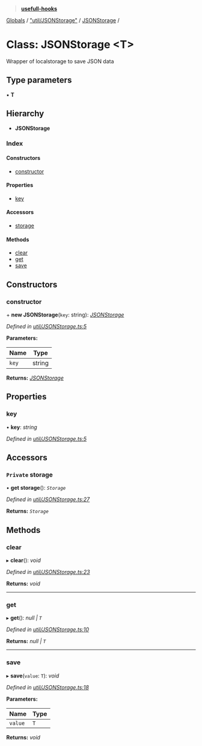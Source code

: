 > **[usefull-hooks](../README.md)**

[Globals](../README.md) / ["util/JSONStorage"](../modules/_util_jsonstorage_.md) / [JSONStorage](_util_jsonstorage_.jsonstorage.md) /

# Class: JSONStorage <**T**>

Wrapper of localstorage to save JSON data

## Type parameters

▪ **T**

## Hierarchy

* **JSONStorage**

### Index

#### Constructors

* [constructor](_util_jsonstorage_.jsonstorage.md#constructor)

#### Properties

* [key](_util_jsonstorage_.jsonstorage.md#key)

#### Accessors

* [storage](_util_jsonstorage_.jsonstorage.md#private-storage)

#### Methods

* [clear](_util_jsonstorage_.jsonstorage.md#clear)
* [get](_util_jsonstorage_.jsonstorage.md#get)
* [save](_util_jsonstorage_.jsonstorage.md#save)

## Constructors

###  constructor

\+ **new JSONStorage**(`key`: string): *[JSONStorage](_util_jsonstorage_.jsonstorage.md)*

*Defined in [util/JSONStorage.ts:5](https://github.com/FujiHaruka/usefull-hooks/blob/e7b36a2/src/util/JSONStorage.ts#L5)*

**Parameters:**

Name | Type |
------ | ------ |
`key` | string |

**Returns:** *[JSONStorage](_util_jsonstorage_.jsonstorage.md)*

## Properties

###  key

• **key**: *string*

*Defined in [util/JSONStorage.ts:5](https://github.com/FujiHaruka/usefull-hooks/blob/e7b36a2/src/util/JSONStorage.ts#L5)*

## Accessors

### `Private` storage

• **get storage**(): *`Storage`*

*Defined in [util/JSONStorage.ts:27](https://github.com/FujiHaruka/usefull-hooks/blob/e7b36a2/src/util/JSONStorage.ts#L27)*

**Returns:** *`Storage`*

## Methods

###  clear

▸ **clear**(): *void*

*Defined in [util/JSONStorage.ts:23](https://github.com/FujiHaruka/usefull-hooks/blob/e7b36a2/src/util/JSONStorage.ts#L23)*

**Returns:** *void*

___

###  get

▸ **get**(): *null | `T`*

*Defined in [util/JSONStorage.ts:10](https://github.com/FujiHaruka/usefull-hooks/blob/e7b36a2/src/util/JSONStorage.ts#L10)*

**Returns:** *null | `T`*

___

###  save

▸ **save**(`value`: `T`): *void*

*Defined in [util/JSONStorage.ts:18](https://github.com/FujiHaruka/usefull-hooks/blob/e7b36a2/src/util/JSONStorage.ts#L18)*

**Parameters:**

Name | Type |
------ | ------ |
`value` | `T` |

**Returns:** *void*